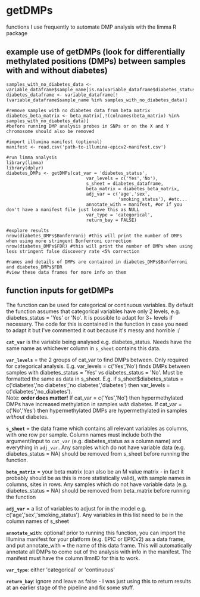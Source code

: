 # getDMPs
functions I use frequently to automate DMP analysis with the limma R package

## example use of getDMPs (look for differentially methylated positions (DMPs) between samples with and without diabetes)
```#remove samples with no diabetes data from variable data frame
samples_with_no_diabetes_data <- variable_dataframe$sample_name[is.na(variable_dataframe$diabetes_status)]
diabetes_dataframe <- variable_dataframe[!(variable_dataframe$sample_name %in% samples_with_no_diabetes_data)]

#remove samples with no diabetes data from beta matrix
diabetes_beta_matrix <- beta_matrix[,!(colnames(beta_matrix) %in% samples_with_no_diabetes_data)]
#before running DMP analysis probes in SNPs or on the X and Y chromosome should also be removed

#import illumina manifest (optional)
manifest <- read.csv('path-to-illumina-epicv2-manifest.csv')

#run limma analysis
library(limma)
library(dplyr)
diabetes_DMPs <- getDMPs(cat_var = 'diabetes_status',
                              var_levels = c('Yes','No'),
                              s_sheet = diabetes_dataframe,
                              beta_matrix = diabetes_beta_matrix,
                              adj_var = c('age','sex',
                                          'smoking_status'), #etc...
                              annotate_with = manifest, #or if you don't have a manifest file just leave this as NULL
                              var_type = 'categorical',
                              return_bay = FALSE)

#explore results
nrow(diabetes_DMPs$Bonferroni) #this will print the number of DMPs when using more stringent Bonferroni correction
nrow(diabetes_DMPs$FDR) #this will print the number of DMPs when using less stringent false discovery rate <5% correction

#names and details of DMPs are contained in diabetes_DMPs$Bonferroni and diabetes_DMPs$FDR
#view these data frames for more info on them
```

## function inputs for getDMPs
The function can be used for categorical or continuous variables. By default the function assumes that categorical variables have only 2 levels, e.g. diabetes_status = 'Yes' or 'No'.
It is possible to adapt for 3+ levels if necessary. The code for this is contained in the function in case you need to adapt it but I've commented it out because it's messy and horrible :/

<b>`cat_var`</b> is the variable being analysed e.g. diabetes_status. Needs have the same name as whichever column in `s_sheet` contains this data.

<b>`var_levels`</b> = the 2 groups of cat_var to find DMPs between. Only required for categorical analysis. E.g. var_levels = c('Yes','No') finds DMPs between samples with diabetes_status = 'Yes' vs diabetes_status = 'No'. Must be formatted the same as data in s_sheet. E.g. if s_sheet$diabetes_status = c('diabetes','no diabetes','no diabetes','diabetes') then var_levels = c('diabetes','no_diabetes'). </br>
Note: <b>order does matter!</b> If cat_var = c('Yes','No') then hypermethylated DMPs have increased methylation in samples *with* diabetes. If cat_var = c('No','Yes') then hypermethylated DMPs are hypermethylated in samples *without* diabetes.
  
<b>`s_sheet`</b> = the data frame which contains all relevant variables as columns, with one row per sample. Column names must include both the argument/input to `cat_var` (e.g. diabetes_status as a column name) and everything in `adj_var`. Any samples which do not have variable data (e.g. diabetes_status = NA) should be removed
from s_sheet before running the function.
  
<b>`beta_matrix`</b> = your beta matrix (can also be an M value matrix - in fact it probably should be as this is more statistically valid), with sample names in columns, sites in rows. Any samples which do not have variable data (e.g. diabetes_status = NA) should be removed from beta_matrix before running the function
  
<b>`adj_var`</b> = a list of variables to adjust for in the model e.g. c('age','sex','smoking_status'). Any variables in this list need to be in  the column names of s_sheet
  
<b>`annotate_with`</b>: optional! prior to running this function, you can import the Illumina manifest for your platform (e.g. EPIC or EPICv2) as a data frame, and put annotate_with = the name of this data frame. This will automatically annotate all DMPs to come out of the analysis with info in the manifest. The manifest must have the column IlmnID for this to work.

<b>`var_type`</b>: either 'categorical' or 'continuous' 
  
<b>`return_bay`</b>: ignore and leave as false - I was just using this to return results at an earlier stage of the pipeline and fix some stuff.


